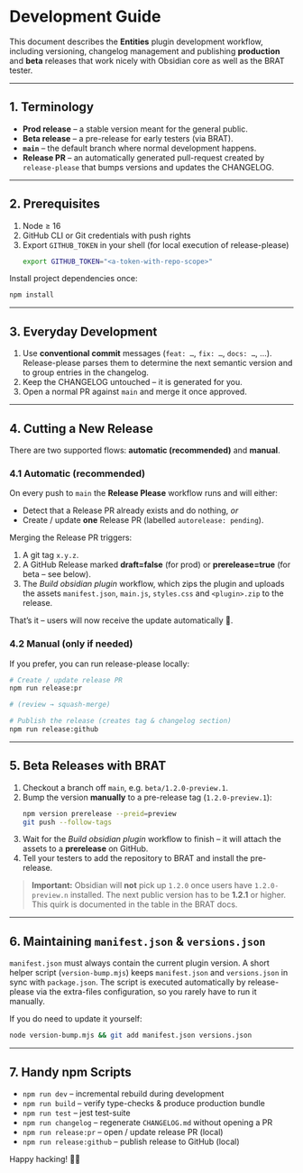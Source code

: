 # Development Guide

This document describes the **Entities** plugin development workflow, including
versioning, changelog management and publishing **production** and **beta**
releases that work nicely with Obsidian core as well as the BRAT tester.

---

## 1. Terminology

* **Prod release** – a stable version meant for the general public.
* **Beta release** – a pre-release for early testers (via BRAT).
* **`main`** – the default branch where normal development happens.
* **Release PR** – an automatically generated pull-request created by
  `release-please` that bumps versions and updates the CHANGELOG.

---

## 2. Prerequisites

1. Node ≥ 16
2. GitHub CLI or Git credentials with push rights
3. Export `GITHUB_TOKEN` in your shell (for local execution of
   release-please)
   ```bash
   export GITHUB_TOKEN="<a-token-with-repo-scope>"
   ```

Install project dependencies once:
```bash
npm install
```

---

## 3. Everyday Development

1. Use **conventional commit** messages (`feat: …`, `fix: …`, `docs: …`, …).
   Release-please parses them to determine the next semantic version and to
   group entries in the changelog.
2. Keep the CHANGELOG untouched – it is generated for you.
3. Open a normal PR against `main` and merge it once approved.

---

## 4. Cutting a New Release

There are two supported flows: **automatic (recommended)** and **manual**.

### 4.1 Automatic (recommended)

On every push to `main` the **Release Please** workflow runs and will either:
* Detect that a Release PR already exists and do nothing, _or_
* Create / update **one** Release PR (labelled `autorelease: pending`).

Merging the Release PR triggers:
1. A git tag `x.y.z`.
2. A GitHub Release marked **draft=false** (for prod) or **prerelease=true**
   (for beta – see below).
3. The *Build obsidian plugin* workflow, which zips the plugin and uploads the
   assets `manifest.json`, `main.js`, `styles.css` and `<plugin>.zip` to the
   release.

That’s it – users will now receive the update automatically 💫.

### 4.2 Manual (only if needed)

If you prefer, you can run release-please locally:

```bash
# Create / update release PR
npm run release:pr

# (review → squash-merge)

# Publish the release (creates tag & changelog section)
npm run release:github
```

---

## 5. Beta Releases with BRAT

1. Checkout a branch off `main`, e.g. `beta/1.2.0-preview.1`.
2. Bump the version **manually** to a pre-release tag (`1.2.0-preview.1`):
   ```bash
   npm version prerelease --preid=preview
   git push --follow-tags
   ```
3. Wait for the *Build obsidian plugin* workflow to finish – it will attach the
   assets to a **prerelease** on GitHub.
4. Tell your testers to add the repository to BRAT and install the pre-release.

> **Important:** Obsidian will **not** pick up `1.2.0` once users have
> `1.2.0-preview.n` installed. The next public version has to be **1.2.1** or
> higher. This quirk is documented in the table in the BRAT docs.

---

## 6. Maintaining `manifest.json` & `versions.json`

`manifest.json` must always contain the current plugin version.  A short helper
script (`version-bump.mjs`) keeps `manifest.json` and `versions.json` in sync
with `package.json`.  The script is executed automatically by release-please via
the extra-files configuration, so you rarely have to run it manually.

If you do need to update it yourself:
```bash
node version-bump.mjs && git add manifest.json versions.json
```

---

## 7. Handy npm Scripts

* `npm run dev` – incremental rebuild during development
* `npm run build` – verify type-checks & produce production bundle
* `npm run test` – jest test-suite
* `npm run changelog` – regenerate `CHANGELOG.md` without opening a PR
* `npm run release:pr` – open / update release PR (local)
* `npm run release:github` – publish release to GitHub (local)

Happy hacking! 🧑‍💻